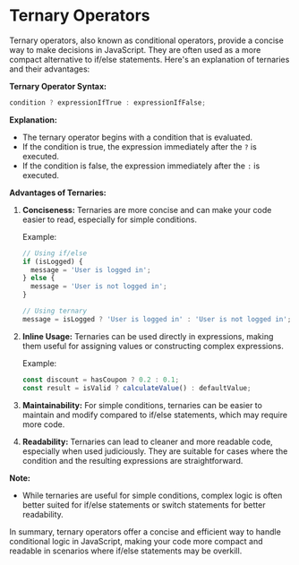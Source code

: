 # Ternary Operators

Ternary operators, also known as conditional operators, provide a concise way to make decisions in JavaScript. They are often used as a more compact alternative to if/else statements. Here's an explanation of ternaries and their advantages:

**Ternary Operator Syntax:**
```javascript
condition ? expressionIfTrue : expressionIfFalse;
```

**Explanation:**
- The ternary operator begins with a condition that is evaluated.
- If the condition is true, the expression immediately after the `?` is executed.
- If the condition is false, the expression immediately after the `:` is executed.

**Advantages of Ternaries:**

1. **Conciseness:** Ternaries are more concise and can make your code easier to read, especially for simple conditions.

   Example:
   ```javascript
   // Using if/else
   if (isLogged) {
     message = 'User is logged in';
   } else {
     message = 'User is not logged in';
   }

   // Using ternary
   message = isLogged ? 'User is logged in' : 'User is not logged in';
   ```

2. **Inline Usage:** Ternaries can be used directly in expressions, making them useful for assigning values or constructing complex expressions.

   Example:
   ```javascript
   const discount = hasCoupon ? 0.2 : 0.1;
   const result = isValid ? calculateValue() : defaultValue;
   ```

3. **Maintainability:** For simple conditions, ternaries can be easier to maintain and modify compared to if/else statements, which may require more code.

4. **Readability:** Ternaries can lead to cleaner and more readable code, especially when used judiciously. They are suitable for cases where the condition and the resulting expressions are straightforward.

**Note:**
- While ternaries are useful for simple conditions, complex logic is often better suited for if/else statements or switch statements for better readability.

In summary, ternary operators offer a concise and efficient way to handle conditional logic in JavaScript, making your code more compact and readable in scenarios where if/else statements may be overkill.